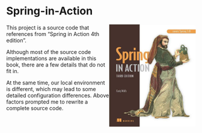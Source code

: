 # Spring-in-Action

<img align="right" width="230" height="273" src="/spring-in-action-4th-edition.jpg">

This project is a source code that references from “Spring in Action 4th edition”.

Although most of the source code implementations are available in this book, there are a few details that do not fit in.

At the same time, our local environment is different, which may lead to some detailed configuration differences. Above factors prompted me to rewrite a complete source code.